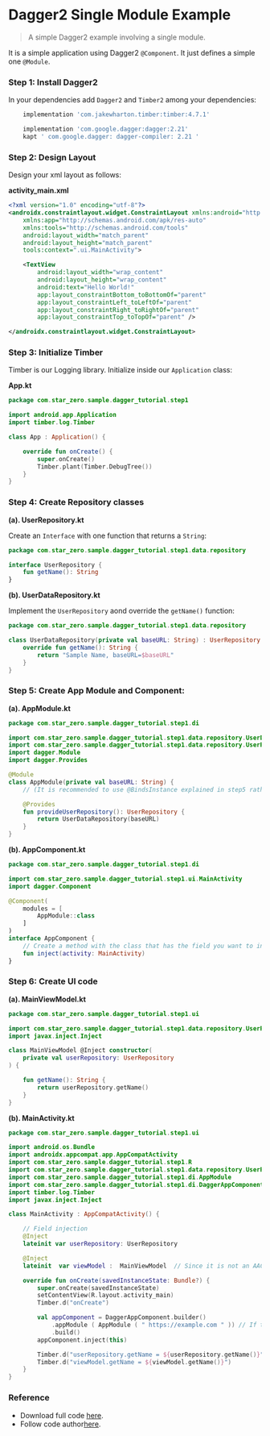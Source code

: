 # Dagger2 Single Module Example


> A simple Dagger2 example involving a single module.

It is a simple application using Dagger2 `@Component`. It just defines a simple one `@Module`.

### Step 1: Install Dagger2

In your dependencies add `Dagger2` and `Timber2` among your dependencies:

```groovy
    implementation 'com.jakewharton.timber:timber:4.7.1'

    implementation 'com.google.dagger:dagger:2.21'
    kapt ' com.google.dagger: dagger-compiler: 2.21 '
```

### Step 2: Design Layout

Design your xml layout as follows:

**activity_main.xml**

```xml
<?xml version="1.0" encoding="utf-8"?>
<androidx.constraintlayout.widget.ConstraintLayout xmlns:android="http://schemas.android.com/apk/res/android"
    xmlns:app="http://schemas.android.com/apk/res-auto"
    xmlns:tools="http://schemas.android.com/tools"
    android:layout_width="match_parent"
    android:layout_height="match_parent"
    tools:context=".ui.MainActivity">

    <TextView
        android:layout_width="wrap_content"
        android:layout_height="wrap_content"
        android:text="Hello World!"
        app:layout_constraintBottom_toBottomOf="parent"
        app:layout_constraintLeft_toLeftOf="parent"
        app:layout_constraintRight_toRightOf="parent"
        app:layout_constraintTop_toTopOf="parent" />

</androidx.constraintlayout.widget.ConstraintLayout>

```

### Step 3: Initialize Timber

Timber is our Logging library. Initialize inside our `Application` class:

**App.kt**

```kotlin
package com.star_zero.sample.dagger_tutorial.step1

import android.app.Application
import timber.log.Timber

class App : Application() {

    override fun onCreate() {
        super.onCreate()
        Timber.plant(Timber.DebugTree())
    }
}

```

### Step 4: Create Repository classes

**(a). UserRepository.kt**

Create an `Interface` with one function that returns a `String`:

```kotlin
package com.star_zero.sample.dagger_tutorial.step1.data.repository

interface UserRepository {
    fun getName(): String
}

```

**(b). UserDataRepository.kt**

Implement the `UserRepository` aond override the `getName()` function:

```kotlin
package com.star_zero.sample.dagger_tutorial.step1.data.repository

class UserDataRepository(private val baseURL: String) : UserRepository {
    override fun getName(): String {
        return "Sample Name, baseURL=$baseURL"
    }
}

```

### Step 5: Create App Module and Component:


**(a). AppModule.kt**

```kotlin
package com.star_zero.sample.dagger_tutorial.step1.di

import com.star_zero.sample.dagger_tutorial.step1.data.repository.UserDataRepository
import com.star_zero.sample.dagger_tutorial.step1.data.repository.UserRepository
import dagger.Module
import dagger.Provides

@Module
class AppModule(private val baseURL: String) {
    // (It is recommended to use @BindsInstance explained in step5 rather than the constructor argument of Module.)

    @Provides
    fun provideUserRepository(): UserRepository {
        return UserDataRepository(baseURL)
    }
}

```

**(b). AppComponent.kt**

```kotlin
package com.star_zero.sample.dagger_tutorial.step1.di

import com.star_zero.sample.dagger_tutorial.step1.ui.MainActivity
import dagger.Component

@Component(
    modules = [
        AppModule::class
    ]
)
interface AppComponent {
    // Create a method with the class that has the field you want to inject as an argument
    fun inject(activity: MainActivity)
}

```

### Step 6: Create UI code

**(a). MainViewModel.kt**

```kotlin
package com.star_zero.sample.dagger_tutorial.step1.ui

import com.star_zero.sample.dagger_tutorial.step1.data.repository.UserRepository
import javax.inject.Inject

class MainViewModel @Inject constructor(
    private val userRepository: UserRepository
) {

    fun getName(): String {
        return userRepository.getName()
    }
}

```

**(b). MainActivity.kt**

```kotlin
package com.star_zero.sample.dagger_tutorial.step1.ui

import android.os.Bundle
import androidx.appcompat.app.AppCompatActivity
import com.star_zero.sample.dagger_tutorial.step1.R
import com.star_zero.sample.dagger_tutorial.step1.data.repository.UserRepository
import com.star_zero.sample.dagger_tutorial.step1.di.AppModule
import com.star_zero.sample.dagger_tutorial.step1.di.DaggerAppComponent
import timber.log.Timber
import javax.inject.Inject

class MainActivity : AppCompatActivity() {

    // Field injection
    @Inject
    lateinit var userRepository: UserRepository

    @Inject
    lateinit  var viewModel :  MainViewModel  // Since it is not an AAC ViewModel, you can create an instance normally.

    override fun onCreate(savedInstanceState: Bundle?) {
        super.onCreate(savedInstanceState)
        setContentView(R.layout.activity_main)
        Timber.d("onCreate")

        val appComponent = DaggerAppComponent.builder()
            .appModule ( AppModule ( " https://example.com " )) // If the Module has arguments, you need to create an instance and pass it.
            .build()
        appComponent.inject(this)

        Timber.d("userRepository.getName = ${userRepository.getName()}")
        Timber.d("viewModel.getName = ${viewModel.getName()}")
    }
}

```

### Reference

- Download full code [here](https://downgit.github.io/#/home?url=https://github.com/STAR-ZERO/dagger-tutorial/tree/master/step1).
- Follow code  author[here](https://github.com/STAR-ZERO/).
